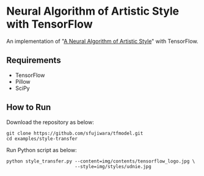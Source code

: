 # Neural Algorithm of Artistic Style with TensorFlow

An implementation of "[A Neural Algorithm of Artistic Style](https://arxiv.org/abs/1508.06576)" with TensorFlow.

## Requirements

* TensorFlow
* Pillow
* SciPy

## How to Run

Download the repository as below:

```
git clone https://github.com/sfujiwara/tfmodel.git
cd examples/style-transfer
```

Run Python script as below:

```
python style_transfer.py --content=img/contents/tensorflow_logo.jpg \
                         --style=img/styles/udnie.jpg
```
